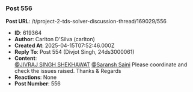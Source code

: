 ### Post 556
**Post URL**: /t/project-2-tds-solver-discussion-thread/169029/556
- **ID**: 619364
- **Author**: Carlton D'Silva (carlton)
- **Created At**: 2025-04-15T07:52:46.000Z
- **Reply To**: Post 554 (Divjot Singh, 24ds3000061)
- **Content**:  
  <a href="mailto:22f3002542@ds.study.iitm.ac.in">@JIVRAJ SINGH SHEKHAWAT</a> <a href="mailto:22f1001123@ds.study.iitm.ac.in">@Saransh Saini</a> Please coordinate and check the issues raised. Thanks &amp; Regards
- **Reactions**: None
- **Post Number**: 556


